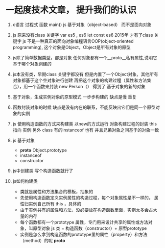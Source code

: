 # 一起度技术文章， 提升我们的认识

1. c语言 过程式 函数 main()
    js 基于对象（object-based） 而不是面向对象

2. js 原来没有class 关键字
    var es5 , es6 let const
    es6 2015年 才有了class 关键字
    js 不是一种真正的面向对象编程语言OOP(object-oriented programming),
    这个对象是Object，Object是所有对象的原型

3. js除了简单数据类型，都是对象
    任何对象都有一个__proto__私有属性,说明它基于哪个对象创建的

4. js本没有类，早期class 关键字都没有
        但是内置了一个Object对象，其他所有对象都基于这个空对象进行创建
        再把这个对象的构建过程（属性和方法集合），用一个函数来封装
        new Person（） 得到了 基于对象的新的对象

5. 基于对象，生成实例对象的原型模式 一步步构建的
    缺点是慢 重复

6. 函数封装对象的时候
    缺点是没有内在的联系，不能反映出它们是同一个原型对象的实例

7. js 使用构造函数的方式来构建类
    以new的方式运行
    对象构建过程的封装 this指向 实例
    另外 class 有的instanceof 也有
    并且兄弟对象之间基于的对象一致

8. js 基于对象
    - __proto__ Object.prototype
    - instanceof
    - constructor

9. js中创建类 写个构造函数就行了

10. js如何构建类
    - 类就是属性和方法集合的模板，抽象的
    - 先使用构造函数定义实例属性的构造过程，每个对象属性是不一样的，
        属性归实例自己所有 this ，具体的
    - 由于实例共有的属性和方法，没必要放在构造函数里面，实例太多会占大量的内存
    - 每个函数都有一个prototype 属性，专门用来设计共享的属性或方法对象，叫原型对象
        js 类 = 构造函数（constructor）+ 原型prototype
    - 实例是怎么拿到构造函数的prototype里的属性（property）和方法（method）的呢
        __proto__